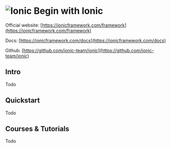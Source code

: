 # ![Ionic](https://rawgit.com/asankasri/begin-with-it-alpha/master/icons/ionic.png "Ionic") Begin with Ionic

Official website: [https://ionicframework.com/framework](https://ionicframework.com/framework)

Docs: [https://ionicframework.com/docs](https://ionicframework.com/docs)

Github: [https://github.com/ionic-team/ionic](https://github.com/ionic-team/ionic)

## Intro

Todo

## Quickstart

Todo

## Courses & Tutorials

Todo
